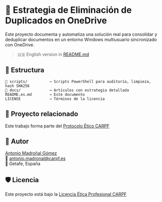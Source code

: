 # 🧠 Estrategia de Eliminación de Duplicados en OneDrive

Este proyecto documenta y automatiza una solución real para consolidar y deduplicar documentos en un entorno Windows multiusuario sincronizado con OneDrive.

> 🇬🇧 English version in [README.md](README.md)

## 📁 Estructura

```
📁 scripts/          → Scripts PowerShell para auditoría, limpieza, hash SHA256
📁 docs/             → Artículos con estrategia detallada
README.es.md        → Este documento
LICENSE             → Términos de la licencia
```

## 🔗 Proyecto relacionado

Este trabajo forma parte del [Protocolo Ético CARPF](https://github.com/hubCARPF/protocoloCARPF-etico-humanIA)

## 👤 Autor

[Antonio Madroñal Gómez](https://www.linkedin.com/in/antoniocarpf)  
📧 antonio.madronal@carpf.es  
📍 Getafe, España

## 🛡 Licencia

Este proyecto está bajo la [Licencia Ética Profesional CARPF](https://github.com/hubCARPF/protocoloCARPF-etico-humanIA/blob/main/LICENSE)
